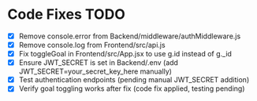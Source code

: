 # Code Fixes TODO

- [x] Remove console.error from Backend/middleware/authMiddleware.js
- [x] Remove console.log from Frontend/src/api.js
- [x] Fix toggleGoal in Frontend/src/App.jsx to use g.id instead of g._id
- [x] Ensure JWT_SECRET is set in Backend/.env (add JWT_SECRET=your_secret_key_here manually)
- [x] Test authentication endpoints (pending manual JWT_SECRET addition)
- [x] Verify goal toggling works after fix (code fix applied, testing pending)
